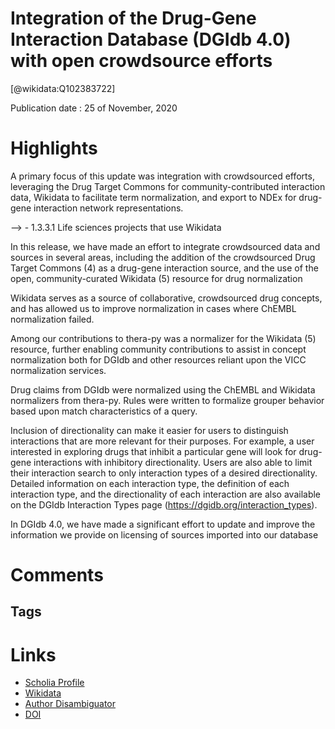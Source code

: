 
Integration of the Drug-Gene Interaction Database (DGIdb 4.0) with open crowdsource efforts
===========================================================================================
  
  [@wikidata:Q102383722]  
  
Publication date : 25 of November, 2020  

# Highlights

A primary focus of this update was integration with crowdsourced efforts, leveraging the Drug Target Commons for community-contributed interaction data, Wikidata to facilitate term normalization, and export to NDEx for drug-gene interaction network representations.

--> - 1.3.3.1 Life sciences projects that use Wikidata

In this release, we have made an effort to integrate crowdsourced data and sources in several areas, including the addition of the crowdsourced Drug Target Commons (4) as a drug-gene interaction source, and the use of the open, community-curated Wikidata (5) resource for drug normalization

Wikidata serves as a source of collaborative, crowdsourced drug concepts, and has allowed us to improve normalization in cases where ChEMBL normalization failed.

Among our contributions to thera-py was a normalizer for the Wikidata (5) resource, further enabling community contributions to assist in concept normalization both for DGIdb and other resources reliant upon the VICC normalization services.

Drug claims from DGIdb were normalized using the ChEMBL and Wikidata normalizers from thera-py. Rules were written to formalize grouper behavior based upon match characteristics of a query. 

Inclusion of directionality can make it easier for users to distinguish interactions that are more relevant for their purposes. For example, a user interested in exploring drugs that inhibit a particular gene will look for drug-gene interactions with inhibitory directionality. Users are also able to limit their interaction search to only interaction types of a desired directionality. Detailed information on each interaction type, the definition of each interaction type, and the directionality of each interaction are also available on the DGIdb Interaction Types page (https://dgidb.org/interaction_types).


In DGIdb 4.0, we have made a significant effort to update and improve the information we provide on licensing of sources imported into our database


# Comments

## Tags

# Links
  
 * [Scholia Profile](https://scholia.toolforge.org/work/Q102383722)  
 * [Wikidata](https://www.wikidata.org/wiki/Q102383722)  
 * [Author Disambiguator](https://author-disambiguator.toolforge.org/work_item_oauth.php?id=Q102383722&batch_id=&match=1&author_list_id=&doit=Get+author+links+for+work)  
 * [DOI](https://doi.org/10.1093/NAR/GKAA1084)  
